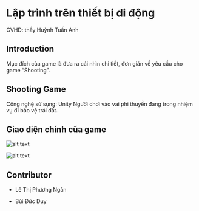 # Lập trình trên thiết bị di động

GVHD: thầy Huỳnh Tuấn Anh



## Introduction
Mục đích của game là đưa ra cái nhìn chi tiết, đơn giãn về yêu cầu cho game “Shooting”.
   

## Shooting Game

Công nghệ sử sụng: Unity
Người chơi vào vai phi thuyền đang trong nhiệm vụ đi bảo vệ trái đất.

## Giao diện chính cũa game
   
![alt text](https://ch3301files.storage.live.com/y4mIKt1vlkMr9aGjKMorBKHc70Mje-OH4HinFv2UaSCYAPJtoBBpvAnTPQjzC8jlTaUf63rRDkXYaRRCPAXPv1r9FVy_8k4KjN_6CbJKcWuqhdcsLctarRLeQvvXKh6nn7f-R0AU5TBHT09ejVl6T42ivEmWDz9UlrGHp3IIXVnOcq2fnXHlXTH-6TSemvaIOnDwcgiUfl596nNgrguj-gFUQ/Screen%20Shot%202019-12-28%20at%209.30.26%20AM.png?psid=1&width=1006&height=567)

![alt text](https://ch3301files.storage.live.com/y4mWy2apMKBOpYUTNmyFp4u7g4RLfYtz_0hptT4RmPQmFQ3GCTKjjGC8pLhjkOEXEQI0l6coiCctxY3KC48yZkWGY11r67FNDGQ1_Ri4rR-6mz_-udMc0kZS5yQuFljWaGVTP_Bf8f5nokJQAII3UE1LKSl5TRAInG_-telY9ndQVXXpVaXg_XOkmig0UgD4oXwDgvuR12D6vWsltLhBcEM-Q/Screen%20Shot%202019-12-28%20at%209.30.56%20AM.png?psid=1&width=1014&height=567)
 

## Contributor
* Lê Thị Phương Ngân

* Bùi Đức Duy

## 
